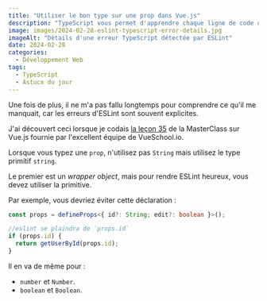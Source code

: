 ```yaml
---
title: "Utiliser le bon type sur une prop dans Vue.js"
description: "TypeScript vous permet d'apprendre chaque ligne de code que vous écrivez. Voici un autre conseil sur la saisie adéquate des props avec Vue 3."
image: images/2024-02-28-eslint-typescript-error-details.jpg
imageAlt: "Détails d'une erreur TypeScript détectée par ESLint"
date: 2024-02-28
categories:
  - Développement Web
tags:
  - TypeScript
  - Astuce du jour
---
```


Une fois de plus, il ne m'a pas fallu longtemps pour comprendre ce qu'il me manquait, car les erreurs d'ESLint sont souvent explicites.

J'ai découvert ceci lorsque je codais [la leçon 35](https://vueschool.io/lessons/introducing-categories-collections-of-forums) de la MasterClass sur Vue.js fournie par l'excellent équipe de VueSchool.io.

Lorsque vous typez une `prop`, n'utilisez pas `String` mais utilisez le type primitif `string`.

Le premier est un _wrapper object_, mais pour rendre ESLint heureux, vous devez utiliser la primitive.

Par exemple, vous devriez éviter cette déclaration :

```typescript
const props = defineProps<{ id?: String; edit?: boolean }>();

//eslint se plaindra de `props.id`
if (props.id) {
  return getUserById(props.id);
}
```

Il en va de même pour :

- `number` et `Number`.
- `boolean` et `Boolean`.
